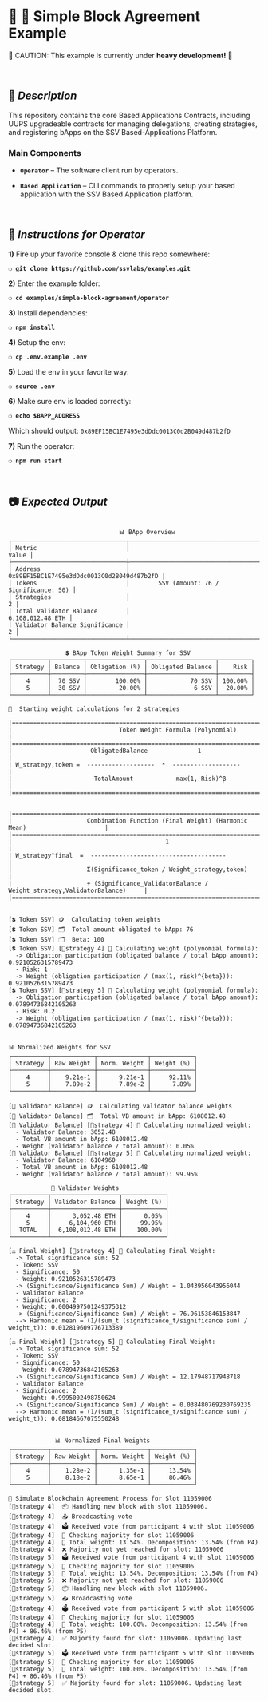 # :construction_worker: :closed_lock_with_key: __Simple Block Agreement Example__

:construction: CAUTION: This example is currently under **heavy development!** :construction:

&nbsp;

## :book: _Description_

This repository contains the core Based Applications Contracts, including UUPS upgradeable contracts for managing delegations, creating strategies, and registering bApps on the SSV Based-Applications Platform. 

### **Main Components**

- **`Operator`** – The software client run by operators.
  
- **`Based Application`** – CLI commands to properly setup your based application with the SSV Based Application platform.

&nbsp;

## :page_with_curl: _Instructions for Operator_

**1)** Fire up your favorite console & clone this repo somewhere:

__`❍ git clone https://github.com/ssvlabs/examples.git`__

**2)** Enter the example folder:

__`❍ cd examples/simple-block-agreement/operator`__

**3)** Install dependencies:

__`❍ npm install`__

**4)** Setup the env:

__`❍ cp .env.example .env`__

**5)** Load the env in your favorite way:

__`❍ source .env`__

**6)** Make sure env is loaded correctly:

__`❍ echo $BAPP_ADDRESS`__

Which should output: `0x89EF15BC1E7495e3dDdc0013C0d2B049d487b2fD`

**7)** Run the operator:

__`❍ npm run start`__

&nbsp;

## :camera: _Expected Output_


```console

                               📊 BApp Overview                                
┌────────────────────────────────┬────────────────────────────────────────────┐
│ Metric                         │                                      Value │
├────────────────────────────────┼────────────────────────────────────────────┤
│ Address                        │ 0x89EF15BC1E7495e3dDdc0013C0d2B049d487b2fD │
│ Tokens                         │        SSV (Amount: 76 / Significance: 50) │
│ Strategies                     │                                          2 │
│ Total Validator Balance        │                           6,108,012.48 ETH │
│ Validator Balance Significance │                                          2 │
└────────────────────────────────┴────────────────────────────────────────────┘

                💲 BApp Token Weight Summary for SSV                 
┌──────────┬─────────┬────────────────┬───────────────────┬─────────┐
│ Strategy │ Balance │ Obligation (%) │ Obligated Balance │    Risk │
├──────────┼─────────┼────────────────┼───────────────────┼─────────┤
│    4     │  70 SSV │        100.00% │            70 SSV │ 100.00% │
│    5     │  30 SSV │         20.00% │             6 SSV │  20.00% │
└──────────┴─────────┴────────────────┴───────────────────┴─────────┘

🚀  Starting weight calculations for 2 strategies

|==============================================================================================|
|                              Token Weight Formula (Polynomial)                               |
|==============================================================================================|
|                      ObligatedBalance              1                                         |
| W_strategy,token =  -------------------  *  -------------------                              |
|                       TotalAmount            max(1, Risk)^β                                  |
|==============================================================================================|


|==============================================================================================|
|                     Combination Function (Final Weight) (Harmonic Mean)                      |
|==============================================================================================|
|                                           1                                                  |
| W_strategy^final  =  --------------------------------------                                  |
|                     Σ(Significance_token / Weight_strategy,token)                            |
|                     + (Significance_ValidatorBalance / Weight_strategy,ValidatorBalance)     |
|==============================================================================================|


[💲 Token SSV] 🪙  Calculating token weights
[💲 Token SSV] 🗂️  Total amount obligated to bApp: 76
[💲 Token SSV] 🗂️  Beta: 100
[💲 Token SSV] [🧍strategy 4] 🧮 Calculating weight (polynomial formula):
  -> Obligation participation (obligated balance / total bApp amount): 0.9210526315789473
  - Risk: 1
  -> Weight (obligation participation / (max(1, risk)^{beta})): 0.9210526315789473
[💲 Token SSV] [🧍strategy 5] 🧮 Calculating weight (polynomial formula):
  -> Obligation participation (obligated balance / total bApp amount): 0.07894736842105263
  - Risk: 0.2
  -> Weight (obligation participation / (max(1, risk)^{beta})): 0.07894736842105263

                           
📊 Normalized Weights for SSV                           
┌──────────┬────────────┬──────────────┬────────────┐
│ Strategy │ Raw Weight │ Norm. Weight │ Weight (%) │
├──────────┼────────────┼──────────────┼────────────┤
│    4     │    9.21e-1 │      9.21e-1 │     92.11% │
│    5     │    7.89e-2 │      7.89e-2 │      7.89% │
└──────────┴────────────┴──────────────┴────────────┘

[🔑 Validator Balance] 🪙  Calculating validator balance weights
[🔑 Validator Balance] 🗂️  Total VB amount in bApp: 6108012.48
[🔑 Validator Balance] [🧍strategy 4] 🧮 Calculating normalized weight:
  - Validator Balance: 3052.48
  - Total VB amount in bApp: 6108012.48
  - Weight (validator balance / total amount): 0.05%
[🔑 Validator Balance] [🧍strategy 5] 🧮 Calculating normalized weight:
  - Validator Balance: 6104960
  - Total VB amount in bApp: 6108012.48
  - Weight (validator balance / total amount): 99.95%

            🔑 Validator Weights             
┌──────────┬───────────────────┬────────────┐
│ Strategy │ Validator Balance │ Weight (%) │
├──────────┼───────────────────┼────────────┤
│    4     │      3,052.48 ETH │      0.05% │
│    5     │     6,104,960 ETH │     99.95% │
│  TOTAL   │  6,108,012.48 ETH │    100.00% │
└──────────┴───────────────────┴────────────┘

[⚖️ Final Weight] [🧍strategy 4] 🧮 Calculating Final Weight:
  -> Total significance sum: 52
  - Token: SSV
  - Significance: 50
  - Weight: 0.9210526315789473
  -> (Significance/Significance Sum) / Weight = 1.043956043956044
  - Validator Balance
  - Significance: 2
  - Weight: 0.0004997501249375312
  -> (Significance/Significance Sum) / Weight = 76.96153846153847
  --> Harmonic mean = (1/(sum_t (significance_t/significance sum) / weight_t)): 0.012819609776713389

[⚖️ Final Weight] [🧍strategy 5] 🧮 Calculating Final Weight:
  -> Total significance sum: 52
  - Token: SSV
  - Significance: 50
  - Weight: 0.07894736842105263
  -> (Significance/Significance Sum) / Weight = 12.17948717948718
  - Validator Balance
  - Significance: 2
  - Weight: 0.9995002498750624
  -> (Significance/Significance Sum) / Weight = 0.038480769230769235
  --> Harmonic mean = (1/(sum_t (significance_t/significance sum) / weight_t)): 0.08184667075550248


             📊 Normalized Final Weights             
┌──────────┬────────────┬──────────────┬────────────┐
│ Strategy │ Raw Weight │ Norm. Weight │ Weight (%) │
├──────────┼────────────┼──────────────┼────────────┤
│    4     │    1.28e-2 │      1.35e-1 │     13.54% │
│    5     │    8.18e-2 │      8.65e-1 │     86.46% │
└──────────┴────────────┴──────────────┴────────────┘

🚀 Simulate Blockchain Agreement Process for Slot 11059006
[🧍strategy 4]  📦 Handling new block with slot 11059006.
[🧍strategy 4]  📤 Broadcasting vote
[🧍strategy 4]  🗳️ Received vote from participant 4 with slot 11059006
[🧍strategy 4]  📄 Checking majority for slot 11059006
[🧍strategy 4]  🔢 Total weight: 13.54%. Decomposition: 13.54% (from P4)
[🧍strategy 4]  ❌ Majority not yet reached for slot: 11059006
[🧍strategy 5]  🗳️ Received vote from participant 4 with slot 11059006
[🧍strategy 5]  📄 Checking majority for slot 11059006
[🧍strategy 5]  🔢 Total weight: 13.54%. Decomposition: 13.54% (from P4)
[🧍strategy 5]  ❌ Majority not yet reached for slot: 11059006
[🧍strategy 5]  📦 Handling new block with slot 11059006.
[🧍strategy 5]  📤 Broadcasting vote
[🧍strategy 4]  🗳️ Received vote from participant 5 with slot 11059006
[🧍strategy 4]  📄 Checking majority for slot 11059006
[🧍strategy 4]  🔢 Total weight: 100.00%. Decomposition: 13.54% (from P4) + 86.46% (from P5)
[🧍strategy 4]  ✅ Majority found for slot: 11059006. Updating last decided slot.
[🧍strategy 5]  🗳️ Received vote from participant 5 with slot 11059006
[🧍strategy 5]  📄 Checking majority for slot 11059006
[🧍strategy 5]  🔢 Total weight: 100.00%. Decomposition: 13.54% (from P4) + 86.46% (from P5)
[🧍strategy 5]  ✅ Majority found for slot: 11059006. Updating last decided slot.
```